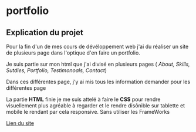 # portfolio

## Explication du projet

Pour la fin d'un de mes cours de dévéloppement web j'ai du réaliser un site de plusieurs page dans l'optique d'en faire un portfolio.

Je suis partie sur mon html que j'ai divisé en plusieurs pages ( *About, Skills, Sutdies, Portfolio, Testimonoals, Contact*)

Dans ces différentes page, j'y ai mis tous les information demander pour les différentes page

La partie **HTML** finie je me suis attelé à faire le **CSS** pour rendre visuellement plus agréable à regarder et le rendre disônible sur tablette et mobile le rendant par cela responsive. Sans utiliser les FrameWorks 

[Lien du site](../dist/index.html)
